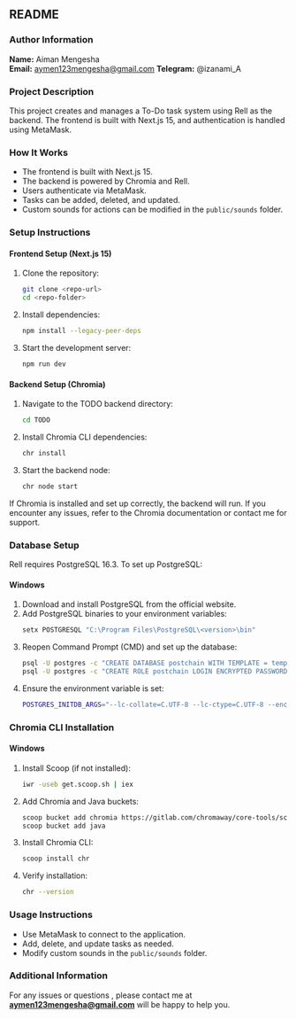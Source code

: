 ## README

### Author Information
**Name:** Aiman Mengesha  
**Email:** aymen123mengesha@gmail.com
**Telegram:** @izanami_A   

### Project Description
This project creates and manages a To-Do task system using Rell as the backend. The frontend is built with Next.js 15, and authentication is handled using MetaMask.

### How It Works
- The frontend is built with Next.js 15.
- The backend is powered by Chromia and Rell.
- Users authenticate via MetaMask.
- Tasks can be added, deleted, and updated.
- Custom sounds for actions can be modified in the `public/sounds` folder.

### Setup Instructions

#### Frontend Setup (Next.js 15)
1. Clone the repository:
   ```sh
   git clone <repo-url>
   cd <repo-folder>
   ```
2. Install dependencies:
   ```sh
   npm install --legacy-peer-deps
   ```
3. Start the development server:
   ```sh
   npm run dev
   ```

#### Backend Setup (Chromia)
1. Navigate to the TODO backend directory:
   ```sh
   cd TODO
   ```
2. Install Chromia CLI dependencies:
   ```sh
   chr install
   ```
3. Start the backend node:
   ```sh
   chr node start
   ```

If Chromia is installed and set up correctly, the backend will run. If you encounter any issues, refer to the Chromia documentation or contact me for support.

### Database Setup
Rell requires PostgreSQL 16.3. To set up PostgreSQL:

#### Windows
1. Download and install PostgreSQL from the official website.
2. Add PostgreSQL binaries to your environment variables:
   ```sh
   setx POSTGRESQL "C:\Program Files\PostgreSQL\<version>\bin"
   ```
3. Reopen Command Prompt (CMD) and set up the database:
   ```sh
   psql -U postgres -c "CREATE DATABASE postchain WITH TEMPLATE = template0 LC_COLLATE = 'en_US.UTF-8' LC_CTYPE = 'en_US.UTF-8' ENCODING 'UTF-8';"
   psql -U postgres -c "CREATE ROLE postchain LOGIN ENCRYPTED PASSWORD 'postchain'; GRANT ALL ON DATABASE postchain TO postchain;"
   ```
4. Ensure the environment variable is set:
   ```sh
   POSTGRES_INITDB_ARGS="--lc-collate=C.UTF-8 --lc-ctype=C.UTF-8 --encoding=UTF-8"
   ```

### Chromia CLI Installation
#### Windows
1. Install Scoop (if not installed):
   ```sh
   iwr -useb get.scoop.sh | iex
   ```
2. Add Chromia and Java buckets:
   ```sh
   scoop bucket add chromia https://gitlab.com/chromaway/core-tools/scoop-chromia/
   scoop bucket add java
   ```
3. Install Chromia CLI:
   ```sh
   scoop install chr
   ```
4. Verify installation:
   ```sh
   chr --version
   ```

### Usage Instructions
- Use MetaMask to connect to the application.
- Add, delete, and update tasks as needed.
- Modify custom sounds in the `public/sounds` folder.

### Additional Information
For any  issues or questions , please contact me at **aymen123mengesha@gmail.com** will be happy to help you.

